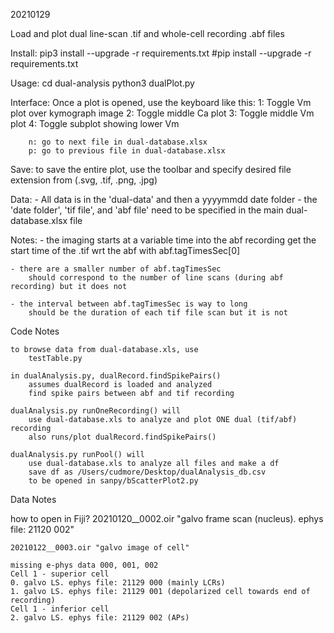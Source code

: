 
20210129

Load and plot dual line-scan .tif and whole-cell recording .abf files

Install:
	pip3 install --upgrade -r requirements.txt
	#pip install --upgrade -r requirements.txt

Usage:
	cd dual-analysis
	python3 dualPlot.py

Interface:
	Once a plot is opened, use the keyboard like this:
		1: Toggle Vm plot over kymograph image
		2: Toggle middle Ca plot
		3: Toggle middle Vm plot
		4: Toggle subplot showing lower Vm

		n: go to next file in dual-database.xlsx
		p: go to previous file in dual-database.xlsx

Save:
	to save the entire plot, use the toolbar and
	specify desired file extension from (.svg, .tif, .png, .jpg)

Data:
	- All data is in the 'dual-data' and then a yyyymmdd date folder
	- the 'date folder', 'tif file', and 'abf file' need to be
		specified in the main dual-database.xlsx file

Notes:
	- the imaging starts at a variable time into the abf recording
		get the start time of the .tif wrt the abf with abf.tagTimesSec[0]

	- there are a smaller number of abf.tagTimesSec
		should correspond to the number of line scans (during abf recording) but it does not

	- the interval between abf.tagTimesSec is way to long
		should be the duration of each tif file scan but it is not

Code Notes

	to browse data from dual-database.xls, use
		testTable.py

	in dualAnalysis.py, dualRecord.findSpikePairs()
		assumes dualRecord is loaded and analyzed
		find spike pairs between abf and tif recording

	dualAnalysis.py runOneRecording() will
		use dual-database.xls to analyze and plot ONE dual (tif/abf) recording
		also runs/plot dualRecord.findSpikePairs()

	dualAnalysis.py runPool() will
		use dual-database.xls to analyze all files and make a df
		save df as /Users/cudmore/Desktop/dualAnalysis_db.csv
		to be opened in sanpy/bScatterPlot2.py

Data Notes

how to open in Fiji?
	20210120__0002.oir "galvo frame scan (nucleus). ephys file: 21120 002"

	20210122__0003.oir "galvo image of cell"

	missing e-phys data 000, 001, 002
	Cell 1 - superior cell
	0. galvo LS. ephys file: 21129 000 (mainly LCRs)
	1. galvo LS. ephys file: 21129 001 (depolarized cell towards end of recording)
	Cell 1 - inferior cell
	2. galvo LS. ephys file: 21129 002 (APs)
